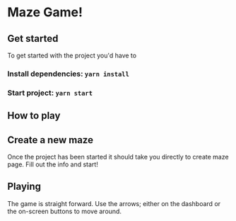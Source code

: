 # Maze Game!



## Get started

To get started with the project you'd have to

### Install dependencies: `yarn install`

### Start project: `yarn start`


## How to play

## Create a new maze
Once the project has been started it should take you directly to create maze page. Fill out the info and start!

## Playing
The game is straight forward. Use the arrows; either on the dashboard or the on-screen buttons to move around.
